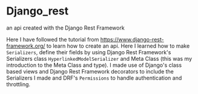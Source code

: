 # Django_rest
an api created with the Django Rest Framework

Here I have followed the tutorial from https://www.django-rest-framework.org/ to learn how to create an api. Here I learned how to make `Serializers`, define their fields by using Django Rest Framework's Serializers class ```HyperlinkedModelSerializer``` and Meta Class (this was my introduction to the Meta Class and type). I made use of Django's class based views and Django Rest Framework decorators to include the Serializers I made and DRF's ```Permissions``` to handle authentication and throttling. 
